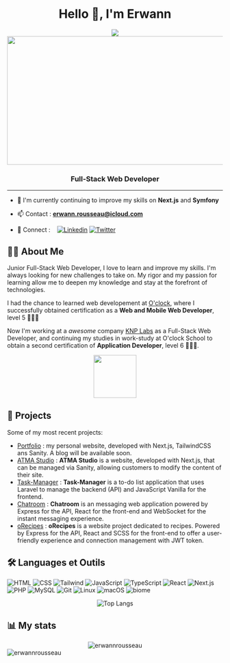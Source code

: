 <h1 align="center">Hello 👋, I'm Erwann</h1>

<div align='center'>
  <a align='center' href="https://erwannrousseau.dev" target="_blank">
    <img src="https://ziadoua.github.io/m3-Markdown-Badges/badges/MyPortfolio/myportfolio2.svg" />
  </a>
</div>

<div align="center">
  <img src="https://media.giphy.com/media/dWesBcTLavkZuG35MI/giphy.gif" width="600" height="300"/>
</div>

<h3 align="center">Full-Stack Web Developer</h3>

---

- 🌱 I'm currently continuing to improve my skills on **Next.js** and **Symfony**

- 📫 Contact : **<erwann.rousseau@icloud.com>**

- 🤝 Connect : &nbsp;&nbsp; <a target='_blank' href="https://www.linkedin.com/in/ErwannRousseauWebDev">![Linkedin](https://ziadoua.github.io/m3-Markdown-Badges/badges/LinkedIn/linkedin3.svg)</a> <a href="https://twitter.com/erwannrousseau4" target="blank">![Twitter](https://ziadoua.github.io/m3-Markdown-Badges/badges/Twitter/twitter2.svg)</a>

## 👨‍💻 About Me

Junior Full-Stack Web Developer, I love to learn and improve my skills. I'm always looking for new challenges to take on. My rigor and my passion for learning allow me to deepen my knowledge and stay at the forefront of technologies.

I had the chance to learned web developement at [O'clock](https://oclock.io/formations/developpeur-web), where I successfully obtained certification as a **Web and Mobile Web Developer**, level 5 👨‍🎓🌐

Now I'm working at a *awesome* company [KNP Labs](https://knplabs.com) as a Full-Stack Web Developer, and continuing my studies in work-study at O'clock School to obtain a second certification of **Application Developer**, level 6 👨‍🎓🌐.

<div align="center">
  <img src="https://media.giphy.com/media/M9gbBd9nbDrOTu1Mqx/giphy.gif" width="100"/>
</div>

## 🚀 Projects

Some of my most recent projects:

- [Portfolio](https://erwannrousseau.dev) : my personal website, developed with Next.js, TailwindCSS ans Sanity. A blog will be available soon.
- [ATMA Studio](https://studio-atma.com) : **ATMA Studio** is a website, developed with Next.js, that can be managed via Sanity, allowing customers to modify the content of their site.
- [Task-Manager](https://github.com/ErwannRousseau/Task-Manager) : **Task-Manager** is a to-do list application that uses Laravel to manage the backend (API) and JavaScript Vanilla for the frontend.
- [Chatroom](https://github.com/ErwannRousseau/Chatroom) : **Chatroom** is an messaging web application powered by Express for the API, React for the front-end and WebSocket for the instant messaging experience.
- [oRecipes](https://github.com/ErwannRousseau/oRecipes) : **oRecipes** is a website project dedicated to recipes. Powered by Express for the API, React and SCSS for the front-end to offer a user-friendly experience and connection management with JWT token.

## 🛠️ Languages et Outils

![HTML](https://ziadoua.github.io/m3-Markdown-Badges/badges/HTML/html2.svg)
![CSS](https://ziadoua.github.io/m3-Markdown-Badges/badges/CSS/css2.svg)
![Tailwind](https://ziadoua.github.io/m3-Markdown-Badges/badges/TailwindCSS/tailwindcss2.svg)
![JavaScript](https://ziadoua.github.io/m3-Markdown-Badges/badges/Javascript/javascript3.svg)
![TypeScript](https://ziadoua.github.io/m3-Markdown-Badges/badges/TypeScript/typescript1.svg)
![React](https://ziadoua.github.io/m3-Markdown-Badges/badges/React/react2.svg)
![Next.js](https://ziadoua.github.io/m3-Markdown-Badges/badges/NextJS/nextjs1.svg)
![PHP](https://ziadoua.github.io/m3-Markdown-Badges/badges/PHP/php2.svg)
![MySQL](https://ziadoua.github.io/m3-Markdown-Badges/badges/MySQL/mysql3.svg)
![Git](https://ziadoua.github.io/m3-Markdown-Badges/badges/Git/git2.svg)
![Linux](https://ziadoua.github.io/m3-Markdown-Badges/badges/Linux/linux2.svg)
![macOS](https://ziadoua.github.io/m3-Markdown-Badges/badges/macOS/macos1.svg)
![biome](https://img.shields.io/badge/-Biome-60A5FA?logo=biome&logoColor=white)

<div align='center'>

![Top Langs](https://github-readme-stats.vercel.app/api/top-langs/?username=erwannrousseau&layout=compact)

</div>

## 📊 My stats

<div align="center"><img src="https://github-readme-streak-stats.herokuapp.com/?user=erwannrousseau&" alt="erwannrousseau" /></div>

<div align="left"> <img src="https://komarev.com/ghpvc/?username=erwannrousseau&label=Profile%20views&color=0e75b6&style=flat" alt="erwannrousseau" /></div>
